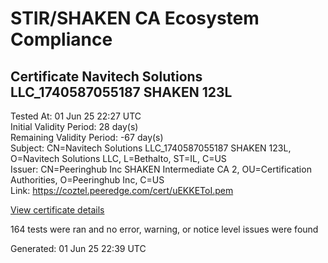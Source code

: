 # STIR/SHAKEN CA Ecosystem Compliance

## Certificate Navitech Solutions LLC_1740587055187 SHAKEN 123L

Tested At: 01 Jun 25 22:27 UTC\
Initial Validity Period: 28 day(s)\
Remaining Validity Period: -67 day(s)\
Subject: CN=Navitech Solutions LLC_1740587055187 SHAKEN 123L, O=Navitech Solutions LLC, L=Bethalto, ST=IL, C=US\
Issuer: CN=Peeringhub Inc SHAKEN Intermediate CA 2, OU=Certification Authorities, O=Peeringhub Inc, C=US\
Link: https://coztel.peeredge.com/cert/uEKKEToI.pem

[View certificate details](https://x509.io/?cert=MIIDQTCCAuigAwIBAgIQRdE8Dn6LYi7fJS%2FatIuWADAKBggqhkjOPQQDAjB8MQswCQYDVQQGEwJVUzEXMBUGA1UECgwOUGVlcmluZ2h1YiBJbmMxIjAgBgNVBAsMGUNlcnRpZmljYXRpb24gQXV0aG9yaXRpZXMxMDAuBgNVBAMMJ1BlZXJpbmdodWIgSW5jIFNIQUtFTiBJbnRlcm1lZGlhdGUgQ0EgMjAeFw0yNTAyMjYxNjI0MTVaFw0yNTAzMjYxNTUyMzBaMIGJMQswCQYDVQQGEwJVUzELMAkGA1UECAwCSUwxETAPBgNVBAcMCEJldGhhbHRvMR8wHQYDVQQKDBZOYXZpdGVjaCBTb2x1dGlvbnMgTExDMTkwNwYDVQQDDDBOYXZpdGVjaCBTb2x1dGlvbnMgTExDXzE3NDA1ODcwNTUxODcgU0hBS0VOIDEyM0wwWTATBgcqhkjOPQIBBggqhkjOPQMBBwNCAASLG8Ozq439rYVYljTtzHFhxih6wQqmqvYtV%2BbKjNMSxJf6Y8ODkuZI3jpCGM%2F%2FpHyB1fcSm6h5HW6JCxLS0iIMo4IBPDCCATgwDgYDVR0PAQH%2FBAQDAgeAMAwGA1UdEwEB%2FwQCMAAwHQYDVR0OBBYEFMpSsODpBnVGAgC%2FQR0tIwImfNkOMB8GA1UdIwQYMBaAFK6hc1GIKVcRygyp9LEKbk64S00HMBcGA1UdIAQQMA4wDAYKYIZIAYb%2FCQEBBDAWBggrBgEFBQcBGgQKMAigBhYEMTIzTDCBpgYDVR0fBIGeMIGbMIGYoDqgOIY2aHR0cHM6Ly9hdXRoZW50aWNhdGUtYXBpLmljb25lY3Rpdi5jb20vZG93bmxvYWQvdjEvY3JsolqkWDBWMRQwEgYDVQQHDAtCcmlkZ2V3YXRlcjELMAkGA1UECAwCTkoxEzARBgNVBAMMClNUSS1QQSBDUkwxCzAJBgNVBAYTAlVTMQ8wDQYDVQQKDAZTVEktUEEwCgYIKoZIzj0EAwIDRwAwRAIgHuCb18U0lPexAlfnPaF1AocMv%2BLh6OPJYJPJswU8MswCIDfWQsrn6c%2BOoHY557kpSD1zPtmOnptuV9O2PxajnGEc)

164 tests were ran and no error, warning, or notice level issues were found


Generated: 01 Jun 25 22:39 UTC